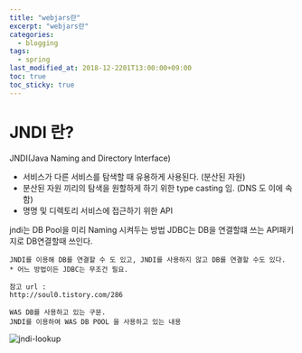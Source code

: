 ```yaml
---
title: "webjars란"
excerpt: "webjars란"
categories:
  - blogging
tags:
  - spring
last_modified_at: 2018-12-2201T13:00:00+09:00
toc: true
toc_sticky: true
---
```


# JNDI 란?

JNDI(Java Naming and Directory Interface)
- 서비스가 다른 서비스를 탐색할 때 유용하게 사용된다. (분산된 자원)
- 분산된 자원 끼리의 탐색을 원할하게 하기 위한 type casting 임. (DNS 도 이에 속함)
- 명명 및 디렉토리 서비스에 접근하기 위한 API

 jndi는 DB Pool을 미리 Naming 시켜두는 방법
JDBC는 DB을 연결할떄 쓰는 API패키지로 DB연결할때 쓰인다.

    JNDI를 이용해 DB를 연결할 수 도 있고, JNDI를 사용하지 않고 DB를 연결할 수도 있다.
    * 어느 방법이든 JDBC는 무조건 필요.

    참고 url :
    http://soul0.tistory.com/286

    WAS DB를 사용하고 있는 구문.
    JNDI를 이용하여 WAS DB POOL 을 사용하고 있는 내용
![jndi-lookup](https://mblogthumb-phinf.pstatic.net/20110512_82/parkkcy_1305190446197xBTwc_JPEG/dao_dragonzoro41.jpg?type=w2)
